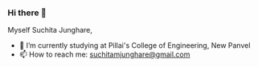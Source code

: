 ### Hi there 👋

 Myself Suchita Junghare,

- 🌱 I’m currently studying at Pillai's College of Engineering, New Panvel
- 📫 How to reach me: suchitamjunghare@gmail.com



